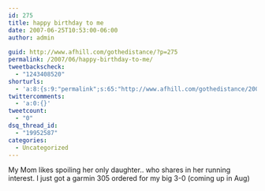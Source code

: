 ```yaml
---
id: 275
title: happy birthday to me
date: 2007-06-25T10:53:00-06:00
author: admin
  
guid: http://www.afhill.com/gothedistance/?p=275
permalink: /2007/06/happy-birthday-to-me/
tweetbackscheck:
  - "1243408520"
shorturls:
  - 'a:8:{s:9:"permalink";s:65:"http://www.afhill.com/gothedistance/2007/06/happy-birthday-to-me/";s:7:"tinyurl";s:25:"http://tinyurl.com/7mn7o5";s:4:"isgd";s:17:"http://is.gd/gzg4";s:5:"bitly";s:18:"http://bit.ly/ksgr";s:5:"snipr";s:22:"http://snipr.com/aesdq";s:5:"snurl";s:22:"http://snurl.com/aesdq";s:7:"snipurl";s:24:"http://snipurl.com/aesdq";s:4:"trim";s:17:"http://tr.im/aqow";}'
twittercomments:
  - 'a:0:{}'
tweetcount:
  - "0"
dsq_thread_id:
  - "19952587"
categories:
  - Uncategorized
---
```

My Mom likes spoiling her only daughter.. who shares in her running interest. I just got a garmin 305 ordered for my big 3-0 (coming up in Aug)